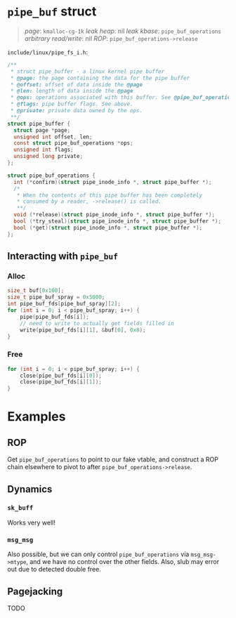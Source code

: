 # `pipe_buf` struct

> _page_: `kmalloc-cg-1k`
> _leak heap_: nil
> _leak kbase_: `pipe_buf_operations`
> _arbitrary read/write_: nil
> _ROP_: `pipe_buf_operations->release`

`include/linux/pipe_fs_i.h`:

```c
/**
 * struct pipe_buffer - a linux kernel pipe buffer
 * @page: the page containing the data for the pipe buffer
 * @offset: offset of data inside the @page
 * @len: length of data inside the @page
 * @ops: operations associated with this buffer. See @pipe_buf_operations.
 * @flags: pipe buffer flags. See above.
 * @private: private data owned by the ops.
 **/
struct pipe_buffer {
  struct page *page;
  unsigned int offset, len;
  const struct pipe_buf_operations *ops;
  unsigned int flags;
  unsigned long private;
};

struct pipe_buf_operations {
  int (*confirm)(struct pipe_inode_info *, struct pipe_buffer *);
  /*
   * When the contents of this pipe buffer has been completely
   * consumed by a reader, ->release() is called.
   **/
  void (*release)(struct pipe_inode_info *, struct pipe_buffer *);
  bool (*try_steal)(struct pipe_inode_info *, struct pipe_buffer *);
  bool (*get)(struct pipe_inode_info *, struct pipe_buffer *);
};
```


## Interacting with `pipe_buf`

### Alloc

```c
size_t buf[0x100];
size_t pipe_buf_spray = 0x5000;
int pipe_buf_fds[pipe_buf_spray][2];
for (int i = 0; i < pipe_buf_spray; i++) {
    pipe(pipe_buf_fds[i]);
    // need to write to actually get fields filled in
    write(pipe_buf_fds[i][1], &buf[0], 0x8);
}
```

### Free

```c
for (int i = 0; i < pipe_buf_spray; i++) {
    close(pipe_buf_fds[i][0]);
    close(pipe_buf_fds[i][1]);
}
```

# Examples

## ROP

Get `pipe_buf_operations` to point to our fake vtable, and construct a ROP chain
elsewhere to pivot to after `pipe_buf_operations->release`.

## Dynamics

### `sk_buff`

Works very well!

### `msg_msg` 

Also possible, but we can only control `pipe_buf_operations` via `msg_msg->mtype`, and we have no control over the other fields. Also, slub may error out due to detected double free.

## Pagejacking

TODO
